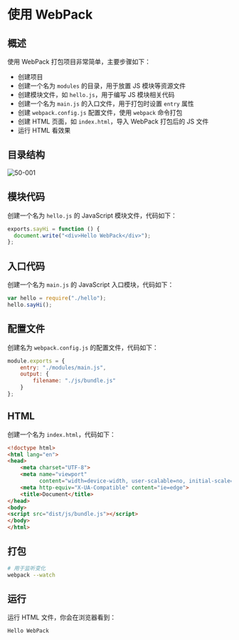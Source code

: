 # 使用 WebPack

## 概述

使用 WebPack 打包项目非常简单，主要步骤如下：

- 创建项目
- 创建一个名为 `modules` 的目录，用于放置 JS 模块等资源文件
- 创建模块文件，如 `hello.js`，用于编写 JS 模块相关代码
- 创建一个名为 `main.js` 的入口文件，用于打包时设置 `entry` 属性
- 创建 `webpack.config.js` 配置文件，使用 `webpack` 命令打包
- 创建 HTML 页面，如 `index.html`，导入 WebPack 打包后的 JS 文件
- 运行 HTML 看效果

## 目录结构

![50-001](/Users/leizhenjie/Documents/GitHub/document/static/zh/js/vue/50-001.png)

## 模块代码

创建一个名为 `hello.js` 的 JavaScript 模块文件，代码如下：

```javascript
exports.sayHi = function () {
  document.write("<div>Hello WebPack</div>");
};
```



## 入口代码

创建一个名为 `main.js` 的 JavaScript 入口模块，代码如下：

```javascript
var hello = require("./hello");
hello.sayHi();
```



## 配置文件

创建名为 `webpack.config.js` 的配置文件，代码如下：

```javascript
module.exports = {
    entry: "./modules/main.js",
    output: {
        filename: "./js/bundle.js"
    }
};
```



## HTML

创建一个名为 `index.html`，代码如下：

```html
<!doctype html>
<html lang="en">
<head>
    <meta charset="UTF-8">
    <meta name="viewport"
          content="width=device-width, user-scalable=no, initial-scale=1.0, maximum-scale=1.0, minimum-scale=1.0">
    <meta http-equiv="X-UA-Compatible" content="ie=edge">
    <title>Document</title>
</head>
<body>
<script src="dist/js/bundle.js"></script>
</body>
</html>
```




## 打包

```bash
# 用于监听变化
webpack --watch
```



## 运行

运行 HTML 文件，你会在浏览器看到：

```html
Hello WebPack
```